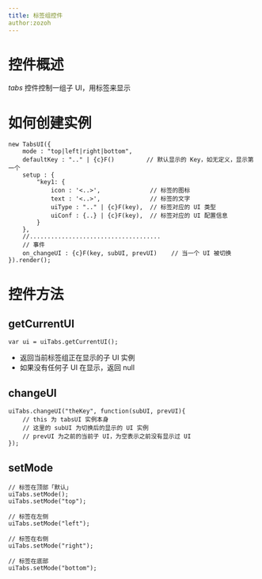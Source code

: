 ```yaml
---
title: 标签组控件
author:zozoh
---
```


# 控件概述

*tabs* 控件控制一组子 UI，用标签来显示

# 如何创建实例

```
new TabsUI({
    mode : "top|left|right|bottom",
    defaultKey : ".." | {c}F()         // 默认显示的 Key，如无定义，显示第一个
    setup : {
        "key1: {
            icon : '<..>',              // 标签的图标
            text : '<..>',              // 标签的文字
            uiType : ".." | {c}F(key),  // 标签对应的 UI 类型
            uiConf : {..} | {c}F(key),  // 标签对应的 UI 配置信息        
        }
    },
    //.....................................
    // 事件
    on_changeUI : {c}F(key, subUI, prevUI)    // 当一个 UI 被切换
}).render();
```

# 控件方法

## getCurrentUI

```
var ui = uiTabs.getCurrentUI();
```

* 返回当前标签组正在显示的子 UI 实例
* 如果没有任何子 UI 在显示，返回 null

## changeUI

```
uiTabs.changeUI("theKey", function(subUI, prevUI){
    // this 为 tabsUI 实例本身
    // 这里的 subUI 为切换后的显示的 UI 实例
    // prevUI 为之前的当前子 UI，为空表示之前没有显示过 UI
});
```

## setMode

```
// 标签在顶部「默认」
uiTabs.setMode();
uiTabs.setMode("top");

// 标签在左侧
uiTabs.setMode("left");

// 标签在右侧
uiTabs.setMode("right");

// 标签在底部
uiTabs.setMode("bottom");
```

